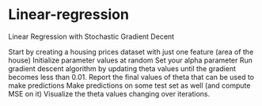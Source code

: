 # Linear-regression
Linear Regression with Stochastic Gradient Decent 

Start by creating a housing prices dataset with just one feature (area of the house) 
Initialize parameter values at random 
Set your alpha parameter 
Run gradient descent algorithm by updating theta values until the gradient becomes less than 0.01. 
Report the final values of theta that can be used to make predictions 
Make predictions on some test set as well (and compute MSE on it) 
Visualize the theta values changing over iterations. 
